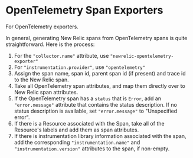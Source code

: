 # OpenTelemetry Span Exporters

For OpenTelemetry exporters.

In general, generating New Relic spans from OpenTelemetry spans is quite straightforward.
Here is the process:

1. For the `"collector.name"` attribute, use `"newrelic-opentelemetry-exporter"`
1. For `"instrumentation.provider"`, use `"opentelemetry"`
1. Assign the span name, span id, parent span id (if present) and trace id to the New Relic span.
1. Take all OpenTelemetry span attributes, and map them directly over to New Relic span attributes.
1. If the OpenTelemetry span has a `status` that is `Error`, add an `"error.message"` attribute that
contains the status description. If no status description is available, set `"error.message"`
to "Unspecified error".
1. If there is a Resource associated with the Span, take all of the Resource's labels and add them as
span attributes.
1. If there is instrumentation library information associated with the span,
add the corresponding `"instrumentation.name"` and `"instrumentation.version"` attributes to the span, if non-empty.
